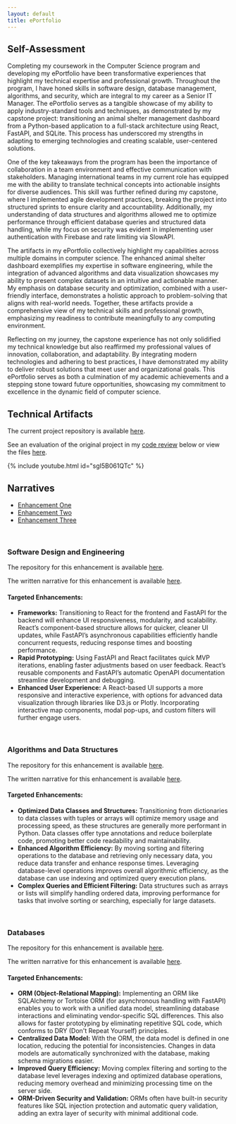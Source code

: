 ```yaml
---
layout: default
title: ePortfolio
---
```


<div class="container mt-3 mb-3">
  <div class="mt-3">
    <h2>Self-Assessment</h2>
    <p>Completing my coursework in the Computer Science program and developing my ePortfolio have been transformative experiences that highlight my technical expertise and professional growth. Throughout the program, I have honed skills in software design, database management, algorithms, and security, which are integral to my career as a Senior IT Manager. The ePortfolio serves as a tangible showcase of my ability to apply industry-standard tools and techniques, as demonstrated by my capstone project: transitioning an animal shelter management dashboard from a Python-based application to a full-stack architecture using React, FastAPI, and SQLite. This process has underscored my strengths in adapting to emerging technologies and creating scalable, user-centered solutions.</p>
    <p>One of the key takeaways from the program has been the importance of collaboration in a team environment and effective communication with stakeholders. Managing international teams in my current role has equipped me with the ability to translate technical concepts into actionable insights for diverse audiences. This skill was further refined during my capstone, where I implemented agile development practices, breaking the project into structured sprints to ensure clarity and accountability. Additionally, my understanding of data structures and algorithms allowed me to optimize performance through efficient database queries and structured data handling, while my focus on security was evident in implementing user authentication with Firebase and rate limiting via SlowAPI.</p>
    <p>The artifacts in my ePortfolio collectively highlight my capabilities across multiple domains in computer science. The enhanced animal shelter dashboard exemplifies my expertise in software engineering, while the integration of advanced algorithms and data visualization showcases my ability to present complex datasets in an intuitive and actionable manner. My emphasis on database security and optimization, combined with a user-friendly interface, demonstrates a holistic approach to problem-solving that aligns with real-world needs. Together, these artifacts provide a comprehensive view of my technical skills and professional growth, emphasizing my readiness to contribute meaningfully to any computing environment.</p>
    <p>Reflecting on my journey, the capstone experience has not only solidified my technical knowledge but also reaffirmed my professional values of innovation, collaboration, and adaptability. By integrating modern technologies and adhering to best practices, I have demonstrated my ability to deliver robust solutions that meet user and organizational goals. This ePortfolio serves as both a culmination of my academic achievements and a stepping stone toward future opportunities, showcasing my commitment to excellence in the dynamic field of computer science.</p>
  </div>
  <div class="mt-3">
    <h2>Technical Artifacts</h2>
    <p>The current project repository is available <a href="https://github.com/clintmonroe00/capstone-project/tree/develop">here</a>.</p>
    <p>See an evaluation of the original project in my <a href="https://youtu.be/sgI5B061QTc">code review</a> below or view the files <a href="https://github.com/clintmonroe00/CS-340-Client-Server-Development">here</a>.</p>
    {% include youtube.html id="sgI5B061QTc" %}
  </div>
  <div class="mt-3">
    <h2>Narratives</h2>
    <ul class="nav nav-tabs mt-3">
      <li class="nav-item">
        <a class="nav-link active" data-toggle="tab" href="#enhancement1">Enhancement One</a>
      </li>
      <li class="nav-item">
        <a class="nav-link" data-toggle="tab" href="#enhancement2">Enhancement Two</a>
      </li>
      <li class="nav-item">
        <a class="nav-link" data-toggle="tab" href="#enhancement3">Enhancement Three</a>
      </li>
    </ul>
    <div class="tab-content">
      <div id="enhancement1" class="container tab-pane active"><br>
        <h3>Software Design and Engineering</h3>
        <p>The repository for this enhancement is available <a href="https://github.com/clintmonroe00/capstone-project/tree/sprint-one">here</a>.</p>
        <p>The written narrative for this enhancement is available <a href="https://github.com/clintmonroe00/clintmonroe00.github.io/blob/main/Monroe%2C%20Clint%203-2%20Milestone%20Two.docx">here</a>.</p>
        <h4>Targeted Enhancements:</h4>
        <ul>
          <li><strong>Frameworks:</strong> Transitioning to React for the frontend and FastAPI for the backend will enhance UI responsiveness, modularity, and scalability. React’s component-based structure allows for quicker, cleaner UI updates, while FastAPI’s asynchronous capabilities efficiently handle concurrent requests, reducing response times and boosting performance.</li>
          <li><strong>Rapid Prototyping:</strong> Using FastAPI and React facilitates quick MVP iterations, enabling faster adjustments based on user feedback. React’s reusable components and FastAPI’s automatic OpenAPI documentation streamline development and debugging.</li>
          <li><strong>Enhanced User Experience:</strong> A React-based UI supports a more responsive and interactive experience, with options for advanced data visualization through libraries like D3.js or Plotly. Incorporating interactive map components, modal pop-ups, and custom filters will further engage users.</li>
        </ul>
      </div>
      <div id="enhancement2" class="container tab-pane fade"><br>
        <h3>Algorithms and Data Structures</h3>
        <p>The repository for this enhancement is available <a href="https://github.com/clintmonroe00/capstone-project/tree/sprint-two">here</a>.</p>
        <p>The written narrative for this enhancement is available <a href="https://github.com/clintmonroe00/clintmonroe00.github.io/blob/main/Monroe%2C%20Clint%204-2%20Milestone%20Three.docx">here</a>.</p>
        <h4>Targeted Enhancements:</h4>
        <ul>
          <li><strong>Optimized Data Classes and Structures:</strong> Transitioning from dictionaries to data classes with tuples or arrays will optimize memory usage and processing speed, as these structures are generally more performant in Python. Data classes offer type annotations and reduce boilerplate code, promoting better code readability and maintainability.</li>
          <li><strong>Enhanced Algorithm Efficiency:</strong> By moving sorting and filtering operations to the database and retrieving only necessary data, you reduce data transfer and enhance response times. Leveraging database-level operations improves overall algorithmic efficiency, as the database can use indexing and optimized query execution plans.</li>
          <li><strong>Complex Queries and Efficient Filtering:</strong> Data structures such as arrays or lists will simplify handling ordered data, improving performance for tasks that involve sorting or searching, especially for large datasets.</li>
        </ul>
      </div>
      <div id="enhancement3" class="container tab-pane fade"><br>
        <h3>Databases</h3>
        <p>The repository for this enhancement is available <a href="https://github.com/clintmonroe00/capstone-project/tree/sprint-three">here</a>.</p>
        <p>The written narrative for this enhancement is available <a href="https://github.com/clintmonroe00/clintmonroe00.github.io/blob/main/Monroe%2C%20Clint%205-2%20Milestone%20Four.docx">here</a>.</p>
        <h4>Targeted Enhancements:</h4>
        <ul>
          <li><strong>ORM (Object-Relational Mapping):</strong> Implementing an ORM like SQLAlchemy or Tortoise ORM (for asynchronous handling with FastAPI) enables you to work with a unified data model, streamlining database interactions and eliminating vendor-specific SQL differences. This also allows for faster prototyping by eliminating repetitive SQL code, which conforms to DRY (Don't Repeat Yourself) principles.</li>
          <li><strong>Centralized Data Model:</strong> With the ORM, the data model is defined in one location, reducing the potential for inconsistencies. Changes in data models are automatically synchronized with the database, making schema migrations easier.</li>
          <li><strong>Improved Query Efficiency:</strong> Moving complex filtering and sorting to the database level leverages indexing and optimized database operations, reducing memory overhead and minimizing processing time on the server side.</li>
          <li><strong>ORM-Driven Security and Validation:</strong> ORMs often have built-in security features like SQL injection protection and automatic query validation, adding an extra layer of security with minimal additional code.</li>
        </ul>
    </div>
  </div>
</div>

